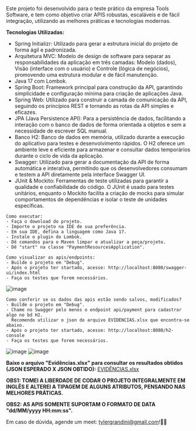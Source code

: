 Este projeto foi desenvolvido para o teste prático da empresa Tools Software, e tem como objetivo criar APIS robustas, escaláveis e de fácil integração, utilizando as melhores práticas e tecnologias modernas.


**Tecnologias Utilizadas:**
- Spring Initializr: Utilizado para gerar a estrutura inicial do projeto de forma ágil e padronizada.
- Arquitetura MVC: Modelo de design de software para separar as responsabilidades da aplicação em três camadas: Modelo (dados), Visão (interface com o usuário) e Controle (lógica de negócios), promovendo uma estrutura modular e de fácil manutenção.
- Java 17 com Lombok.
- Spring Boot: Framework principal para construção da API, garantindo simplicidade e configuração mínima para criação de aplicações Java.
- Spring Web: Utilizado para construir a camada de comunicação da API, seguindo os princípios REST e tornando as rotas da API simples e eficazes.
- JPA (Java Persistence API): Para a persistência de dados, facilitando a interação com o banco de dados de forma orientada a objetos e sem a necessidade de escrever SQL manual.
- Banco H2: Banco de dados em memória, utilizado durante a execução do aplicativo para testes e desenvolvimento rápidos. O H2 oferece um ambiente leve e eficiente para armazenar e consultar dados temporários durante o ciclo de vida da aplicação.
- Swagger: Utilizado para gerar a documentação da API de forma automática e interativa, permitindo que os desenvolvedores consumam e testem a API diretamente pela interface Swagger UI.
- JUnit & Mockito: Ferramentas de teste utilizadas para garantir a qualidade e confiabilidade do código. O JUnit é usado para testes unitários, enquanto o Mockito facilita a criação de mocks para simular comportamentos de dependências e isolar o teste de unidades específicas.


```
Como executar:
- Faça o download do projeto.
- Importe o projeto na IDE de sua preferência.
- Em sua IDE, defina a linguagem como Java 17.
- Instale o plugin do Lombok.
- Dê comandos para o Maven limpar e atualizar a peça/projeto.
- Dê "start" na classe "PaymentResourcesApplication".
```


```
Como visualizar as apis/endpoints:
- Builde o projeto em "Debug".
- Após o projeto ter startado, acesse: http://localhost:8080/swagger-ui/index.html
- Faça os testes que forem necessários.
```
![image](https://github.com/user-attachments/assets/6173bcf7-7a40-4b1e-b2e3-b625dac5b186)



```
Como conferir se os dados das apis estão sendo salvos, modificados?
- Builde o projeto em "Debug".
- Chame no Swagger pelo menos o endpoint api/payment para cadastrar algo no bd H2.
  Recomendo utilizar o json do arquivo EVIDENCIAS.xlsx que encontra-se abaixo.
- Após o projeto ter startado, acesse: http://localhost:8080/h2-console
- Faça os testes que forem necessários.
```
![image](https://github.com/user-attachments/assets/610c6c37-67c7-4824-ad6d-9189ffce9a5a)
![image](https://github.com/user-attachments/assets/6416e398-8056-4c26-bc63-8555e333be37)


**Baixe o arquivo "Evidências.xlsx" para consultar os resultados obtidos (JSON ESPERADO X JSON OBTIDO):**
[EVIDÊNCIAS.xlsx](https://github.com/user-attachments/files/17921619/EVIDENCIAS.xlsx)

**OBS1: TOMEI A LIBERDADE DE CODAR  O PROJETO INTEGRALMENTE EM INGLÊS E ALTEREI A TIPAGEM DE ALGUNS ATRIBUTOS, PENSANDO NAS MELHORES PRÁTICAS.**

**OBS2: AS APIS SOMENTE SUPORTAM O FORMATO DE DATA "dd/MM/yyyy HH:mm:ss".**

Em caso de dúvida, agende um meet: tylergrandini@gmail.com!🚀🚀
